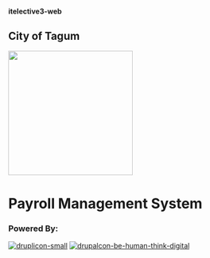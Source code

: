 #### itelective3-web
## **City of Tagum**
<a href="https://www.facebook.com/tagumcity"><img src="https://user-images.githubusercontent.com/121182590/208968869-fbaa17af-21e5-41a8-8aaf-b478cb37ac84.png" width="250" height="250"></img></a>
# Payroll Management System
### Powered By:
[![druplicon-small](https://user-images.githubusercontent.com/121182590/208966702-e245829d-a45f-42f5-9111-6300d8d1565e.png)](https://www.drupal.org/) [![drupalcon-be-human-think-digital](https://user-images.githubusercontent.com/121182590/208966896-770ca026-1b5a-4adb-a810-4b82fc5526aa.png)](https://www.drupal.org/) 

